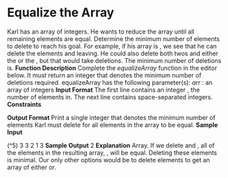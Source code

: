 # Equalize the Array

Karl has an array of integers. He wants to reduce the array until all remaining elements are equal. Determine the
minimum number of elements to delete to reach his goal.
For example, if his array is , we see that he can delete the elements and leaving.
He could also delete both twos and either the or the , but that would take deletions. The minimum number of
deletions is.
**Function Description**
Complete the _equalizeArray_ function in the editor below. It must return an integer that denotes the minimum number of
deletions required.
equalizeArray has the following parameter(s):
_arr_ : an array of integers
**Input Format**
The first line contains an integer , the number of elements in.
The next line contains space-separated integers.
**Constraints**

**Output Format**
Print a single integer that denotes the minimum number of elements Karl must delete for all elements in the array to be
equal.
**Sample Input**

(^5) 3 3 2 1 3
**Sample Output**
2
**Explanation**
Array. If we delete and , all of the elements in the resulting array,
, will be equal. Deleting these elements is minimal. Our only other options would be to delete elements
to get an array of either or.


